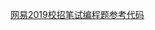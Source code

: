 [网易2019校招笔试编程题参考代码][1]

[1]:https://rongweihe.github.io/2018/08/12/%E7%BD%91%E6%98%932019%E6%A0%A1%E6%8B%9B%E7%AC%94%E8%AF%95%E7%BC%96%E7%A8%8B%E9%A2%98%E5%8F%82%E8%80%83%E4%BB%A3%E7%A0%81/
